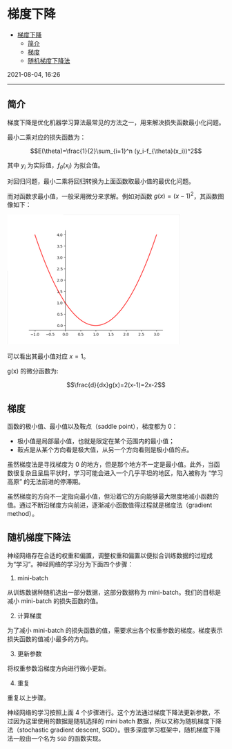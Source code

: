 # 梯度下降

- [梯度下降](#梯度下降)
  - [简介](#简介)
  - [梯度](#梯度)
  - [随机梯度下降法](#随机梯度下降法)

2021-08-04, 16:26
***

## 简介

梯度下降是优化机器学习算法最常见的方法之一，用来解决损失函数最小化问题。


最小二乘对应的损失函数为：

$$E(\theta)=\frac{1}{2}\sum_{i=1}^n (y_i-f_{\theta}(x_i))^2$$

其中 $y_i$ 为实际值，$f_{\theta}(x_i)$ 为拟合值。

对回归问题，最小二乘将回归转换为上面函数取最小值的最优化问题。

而对函数求最小值，一般采用微分来求解。例如对函数 $g(x)=(x-1)^2$，其函数图像如下：

<img src="images/2021-02-07-15-40-39.png" width="400">

可以看出其最小值对应 $x=1$。

g(x) 的微分函数为:

$$\frac{d}{dx}g(x)=2(x-1)=2x-2$$

## 梯度

函数的极小值、最小值以及鞍点（saddle point），梯度都为 0：

- 极小值是局部最小值，也就是限定在某个范围内的最小值；
- 鞍点是从某个方向看是极大值，从另一个方向看则是极小值的点。

虽然梯度法是寻找梯度为 0 的地方，但是那个地方不一定是最小值。此外，当函数很复杂且呈扁平状时，学习可能会进入一个几乎平坦的地区，陷入被称为 “学习高原” 的无法前进的停滞期。

虽然梯度的方向不一定指向最小值，但沿着它的方向能够最大限度地减小函数的值。通过不断沿梯度方向前进，逐渐减小函数值得过程就是梯度法（gradient method）。

## 随机梯度下降法

神经网络存在合适的权重和偏置，调整权重和偏置以便拟合训练数据的过程成为“学习”。神经网络的学习分为下面四个步骤：

1. mini-batch

从训练数据种随机选出一部分数据，这部分数据称为 mini-batch。我们的目标是减小 mini-batch 的损失函数的值。

2. 计算梯度

为了减小 mini-batch 的损失函数的值，需要求出各个权重参数的梯度。梯度表示损失函数的值减小最多的方向。

3. 更新参数

将权重参数沿梯度方向进行微小更新。

4. 重复

重复以上步骤。

神经网络的学习按照上面 4 个步骤进行。这个方法通过梯度下降法更新参数，不过因为这里使用的数据是随机选择的 mini batch 数据，所以又称为随机梯度下降法（stochastic gradient descent, SGD）。很多深度学习框架中，随机梯度下降法一般由一个名为 `SGD` 的函数实现。
